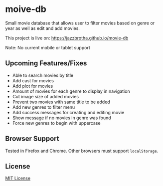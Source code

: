 # moive-db
Small movie database that allows user to filter movies based on genre or year as well as edit and add movies.

This project is live on: https://jazzbrotha.github.io/movie-db

Note: No current mobile or tablet support

## Upcoming Features/Fixes
* Able to search movies by title
* Add cast for movies
* Add plot for movies
* Amount of movies for each genre to display in navigation
* Cut image size of added movies
* Prevent two movies with same title to be added
* Add new genres to filter menu
* Add success messages for creating and editing movie
* Show message if no movies in genre was found
* Force new genres to begin with uppercase

## Browser Support
Tested in Firefox and Chrome. Other browsers must support `localStorage`.

## License
[MIT License](https://github.com/JazzBrotha/movie-db/blob/master/LICENSE)

